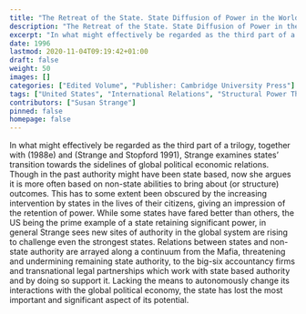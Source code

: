 ```yaml
---
title: "The Retreat of the State. State Diffusion of Power in the World Economy"
description: "The Retreat of the State. State Diffusion of Power in the World Economy"
excerpt: "In what might effectively be regarded as the third part of a trilogy, together with (1988e) and (Strange and Stopford 1991), Strange examines states’ transition towards the sidelines of global political economic relations. Though in the past authority might have been state based, now she argues it is more often based on non-state abilities to bring about (or structure) outcomes. This has to some extent been obscured by the increasing intervention by states in the lives of their citizens, giving an impression of the retention of power. While some states have fared better than others, the US being the prime example of a state retaining significant power, in general Strange sees new sites of authority in the global system are rising to challenge even the strongest states. Relations between states and non-state authority are arrayed along a continuum from the Mafia, threatening and undermining remaining state authority, to the big-six accountancy firms and transnational legal partnerships which work with state based authority and by doing so support it. Lacking the means to autonomously change its interactions with the global political economy, the state has lost the most important and significant aspect of its potential."
date: 1996
lastmod: 2020-11-04T09:19:42+01:00
draft: false
weight: 50
images: []
categories: ["Edited Volume", "Publisher: Cambridge University Press"]
tags: ["United States", "International Relations", "Structural Power Theory"]
contributors: ["Susan Strange"]
pinned: false
homepage: false
---
```


In what might effectively be regarded as the third part of a trilogy, together with (1988e) and (Strange and Stopford 1991), Strange examines states’ transition towards the sidelines of global political economic relations. Though in the past authority might have been state based, now she argues it is more often based on non-state abilities to bring about (or structure) outcomes. This has to some extent been obscured by the increasing intervention by states in the lives of their citizens, giving an impression of the retention of power. While some states have fared better than others, the US being the prime example of a state retaining significant power, in general Strange sees new sites of authority in the global system are rising to challenge even the strongest states. Relations between states and non-state authority are arrayed along a continuum from the Mafia, threatening and undermining remaining state authority, to the big-six accountancy firms and transnational legal partnerships which work with state based authority and by doing so support it. Lacking the means to autonomously change its interactions with the global political economy, the state has lost the most important and significant aspect of its potential.

